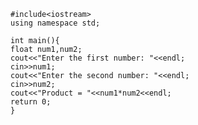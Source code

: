     #include<iostream>
    using namespace std;
   
    int main(){
    float num1,num2;
    cout<<"Enter the first number: "<<endl;
    cin>>num1;
    cout<<"Enter the second number: "<<endl;
    cin>>num2;
    cout<<"Product = "<<num1*num2<<endl;
    return 0;
    }
